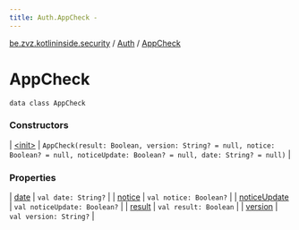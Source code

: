 ```yaml
---
title: Auth.AppCheck - 
---
```


[be.zvz.kotlininside.security](../../index.html) / [Auth](../index.html) / [AppCheck](./index.html)

# AppCheck

`data class AppCheck`

### Constructors

| [&lt;init&gt;](-init-.html) | `AppCheck(result: Boolean, version: String? = null, notice: Boolean? = null, noticeUpdate: Boolean? = null, date: String? = null)` |

### Properties

| [date](date.html) | `val date: String?` |
| [notice](notice.html) | `val notice: Boolean?` |
| [noticeUpdate](notice-update.html) | `val noticeUpdate: Boolean?` |
| [result](result.html) | `val result: Boolean` |
| [version](version.html) | `val version: String?` |

